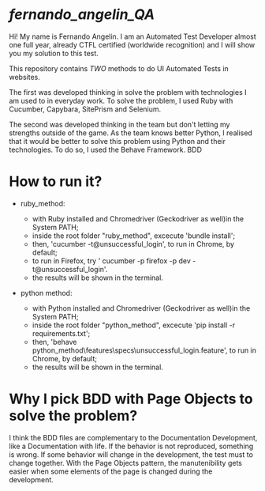 # *fernando_angelin_QA*
Hi! My name is Fernando Angelin. I am an Automated Test Developer almost one full year, already CTFL certified (worldwide recognition) and I will show you my solution to this test.

This repository contains *TWO* methods to do UI Automated Tests in websites.

The first was developed thinking in solve the problem with technologies I am used to in everyday work. To solve the problem, I used Ruby with Cucumber, Capybara, SitePrism and Selenium.

The second was developed thinking in the team but don't letting my strengths outside of the game. As the team knows better Python, I realised that it would be better to solve this problem using Python and their technologies. To do so, I used the Behave Framework. BDD

# How to run it?
- ruby_method:
    - with Ruby installed and Chromedriver (Geckodriver as well)in the System PATH;
    - inside the root folder "ruby_method\", excecute 'bundle install';
    - then, 'cucumber -t@unsuccessful_login', to run in Chrome, by default;
    - to run in Firefox, try ' cucumber -p firefox -p dev -t@unsuccessful_login'.
    - the results will be shown in the terminal.

- python method:
    - with Python installed and Chromedriver (Geckodriver as well)in the System PATH;
    - inside the root folder "python_method\", excecute 'pip install -r requirements.txt';
    - then, 'behave python_method\features\specs\unsuccessful_login.feature', to run in Chrome, by default;
    - the results will be shown in the terminal.

# Why I pick BDD with Page Objects to solve the problem?

I think the BDD files are complementary to the Documentation Development, like a Documentation with life. If the behavior is not reproduced, something is wrong. If some behavior will change in the development, the test must to change together. With the Page Objects pattern, the manutenibility gets easier when some elements of the page is changed during the development.
